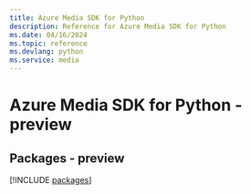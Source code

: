 ```yaml
---
title: Azure Media SDK for Python
description: Reference for Azure Media SDK for Python
ms.date: 04/16/2024
ms.topic: reference
ms.devlang: python
ms.service: media
---
```

# Azure Media SDK for Python - preview
## Packages - preview
[!INCLUDE [packages](media-index.md)]